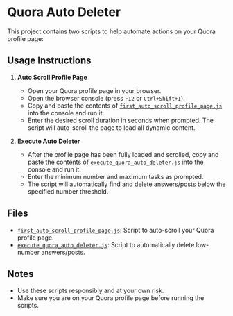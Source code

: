# Quora Auto Deleter

This project contains two scripts to help automate actions on your Quora profile page:

## Usage Instructions

1. **Auto Scroll Profile Page**

   - Open your Quora profile page in your browser.
   - Open the browser console (press `F12` or `Ctrl+Shift+I`).
   - Copy and paste the contents of [`first_auto_scroll_profile_page.js`](c:/Projects/Quora%20Auto%20Deleter/first_auto_scroll_profile_page.js) into the console and run it.
   - Enter the desired scroll duration in seconds when prompted. The script will auto-scroll the page to load all dynamic content.

2. **Execute Auto Deleter**

   - After the profile page has been fully loaded and scrolled, copy and paste the contents of [`execute_quora_auto_deleter.js`](c:/Projects/Quora%20Auto%20Deleter/execute_quora_auto_deleter.js) into the console and run it.
   - Enter the minimum number and maximum tasks as prompted.
   - The script will automatically find and delete answers/posts below the specified number threshold.

## Files

- [`first_auto_scroll_profile_page.js`](c:/Projects/Quora%20Auto%20Deleter/first_auto_scroll_profile_page.js): Script to auto-scroll your Quora profile page.
- [`execute_quora_auto_deleter.js`](c:/Projects/Quora%20Auto%20Deleter/execute_quora_auto_deleter.js): Script to automatically delete low-number answers/posts.

## Notes

- Use these scripts responsibly and at your own risk.
- Make sure you are on your Quora profile page before running the scripts.